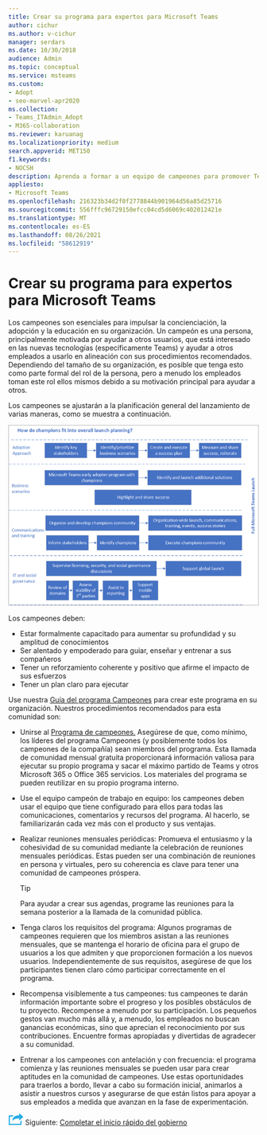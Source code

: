 ```yaml
---
title: Crear su programa para expertos para Microsoft Teams
author: cichur
ms.author: v-cichur
manager: serdars
ms.date: 10/30/2018
audience: Admin
ms.topic: conceptual
ms.service: msteams
ms.custom:
- Adopt
- seo-marvel-apr2020
ms.collection:
- Teams_ITAdmin_Adopt
- M365-collaboration
ms.reviewer: karuanag
ms.localizationpriority: medium
search.appverid: MET150
f1.keywords:
- NOCSH
description: Aprenda a formar a un equipo de campeones para promover Teams adopción mediante concienciación, adopción y educación en su organización.
appliesto:
- Microsoft Teams
ms.openlocfilehash: 216323b34d2f0f2778844b901964d56a85d25716
ms.sourcegitcommit: 556fffc96729150efcc04cd5d6069c402012421e
ms.translationtype: MT
ms.contentlocale: es-ES
ms.lasthandoff: 08/26/2021
ms.locfileid: "58612919"
---
```

# <a name="create-your-champions-program-for-microsoft-teams"></a>Crear su programa para expertos para Microsoft Teams

Los campeones son esenciales para impulsar la concienciación, la adopción y la educación en su organización. Un campeón es una persona, principalmente motivada por ayudar a otros usuarios, que está interesado en las nuevas tecnologías (específicamente Teams) y ayudar a otros empleados a usarlo en alineación con sus procedimientos recomendados. Dependiendo del tamaño de su organización, es posible que tenga esto como parte formal del rol de la persona, pero a menudo los empleados toman este rol ellos mismos debido a su motivación principal para ayudar a otros.

Los campeones se ajustarán a la planificación general del lanzamiento de varias maneras, como se muestra a continuación.

![Ilustración de la planificación de inicio de Champions](media/teams-adoption-champions.png)

Los campeones deben:

- Estar formalmente capacitado para aumentar su profundidad y su amplitud de conocimientos
- Ser alentado y empoderado para guiar, enseñar y entrenar a sus compañeros
- Tener un reforzamiento coherente y positivo que afirme el impacto de sus esfuerzos
- Tener un plan claro para ejecutar

Use nuestra [Guía del programa Campeones](https://go.microsoft.com/fwlink/?linkid=854665) para crear este programa en su organización. Nuestros procedimientos recomendados para esta comunidad son:

- Unirse al [Programa de campeones.](https://aka.ms/O365Champions) Asegúrese de que, como mínimo, los líderes del programa Campeones (y posiblemente todos los campeones de la compañía) sean miembros del programa. Esta llamada de comunidad mensual gratuita proporcionará información valiosa para ejecutar su propio programa y sacar el máximo partido de Teams y otros Microsoft 365 o Office 365 servicios. Los materiales del programa se pueden reutilizar en su propio programa interno.

- Use el equipo campeón de trabajo en equipo: los campeones deben usar el equipo que tiene configurado para ellos para todas las comunicaciones, comentarios y recursos del programa.  Al hacerlo, se familiarizarán cada vez más con el producto y sus ventajas.

- Realizar reuniones mensuales periódicas: Promueva el entusiasmo y la cohesividad de su comunidad mediante la celebración de reuniones mensuales periódicas. Estas pueden ser una combinación de reuniones en persona y virtuales, pero su coherencia es clave para tener una comunidad de campeones próspera.

    > [!TIP]
    > Para ayudar a crear sus agendas, programe las reuniones para la semana posterior a la llamada de la comunidad pública. 

- Tenga claros los requisitos del programa: Algunos programas de campeones requieren que los miembros asistan a las reuniones mensuales, que se mantenga el horario de oficina para el grupo de usuarios a los que admiten y que proporcionen formación a los nuevos usuarios. Independientemente de sus requisitos, asegúrese de que los participantes tienen claro cómo participar correctamente en el programa.

- Recompensa visiblemente a tus campeones: tus campeones te darán información importante sobre el progreso y los posibles obstáculos de tu proyecto. Recompense a menudo por su participación. Los pequeños gestos van mucho más allá y, a menudo, los empleados no buscan ganancias económicas, sino que aprecian el reconocimiento por sus contribuciones. Encuentre formas apropiadas y divertidas de agradecer a su comunidad. 

- Entrenar a los campeones con antelación y con frecuencia: el programa comienza y las reuniones mensuales se pueden usar para crear aptitudes en la comunidad de campeones. Use estas oportunidades para traerlos a bordo, llevar a cabo su formación inicial, animarlos a asistir a nuestros cursos y asegurarse de que están listos para apoyar a sus empleados a medida que avanzan en la fase de experimentación.  

![Un icono que representa el siguiente paso ](media/teams-adoption-next-icon.png) Siguiente: [Completar el inicio rápido del gobierno](teams-adoption-governance-quick-start.md)

